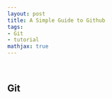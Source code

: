 ```yaml
---
layout: post
title: A Simple Guide to Github
tags:
- Git
- tutorial
mathjax: true
---
```


<br>

## Git




